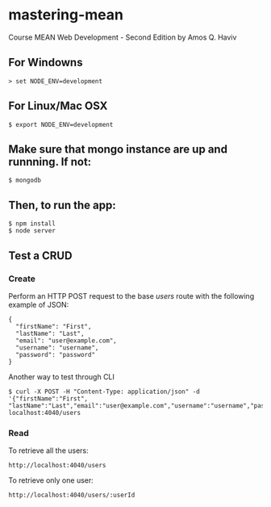 # mastering-mean
Course MEAN Web Development - Second Edition by Amos Q. Haviv

## For Windowns
```
> set NODE_ENV=development
```

## For Linux/Mac OSX
```
$ export NODE_ENV=development
```

## Make sure that mongo instance are up and runnning. If not:
```
$ mongodb
```

## Then, to run the app:
```
$ npm install
$ node server
```

## Test a CRUD
### Create
Perform an HTTP POST request to the base _users_ route with the following example of JSON:

```
{
  "firstName": "First",
  "lastName": "Last",
  "email": "user@example.com",
  "username": "username",
  "password": "password"
}
```

Another way to test through CLI

```
$ curl -X POST -H "Content-Type: application/json" -d '{"firstName":"First", "lastName":"Last","email":"user@example.com","username":"username","password":"password"}' localhost:4040/users
```

### Read
To retrieve all the users:

```
http://localhost:4040/users
```

To retrieve only one user:

```
http://localhost:4040/users/:userId
```